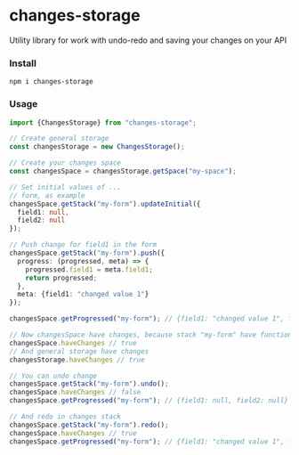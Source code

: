 # changes-storage
Utility library for work with undo-redo and saving your changes on your API


### Install
```npm i changes-storage```

### Usage
```ts
import {ChangesStorage} from "changes-storage";

// Create general storage
const changesStorage = new ChangesStorage();

// Create your changes space
const changesSpace = changesStorage.getSpace("my-space");

// Set initial values of ...
// form, as example
changesSpace.getStack("my-form").updateInitial({
  field1: null,
  field2: null
});

// Push change for field1 in the form
changesSpace.getStack("my-form").push({
  progress: (progressed, meta) => {
    progressed.field1 = meta.field1;
    return progressed;
  },
  meta: {field1: "changed value 1"}
});

changesSpace.getProgressed("my-form"); // {field1: "changed value 1", field2: null}

// Now changesSpace have changes, because stack "my-form" have functions, which create a result that differs from the initial value
changesSpace.haveChanges // true
// And general storage have changes
changesStorage.haveChanges // true

// You can undo change
changesSpace.getStack("my-form").undo();
changesSpace.haveChanges // false
changesSpace.getProgressed("my-form"); // {field1: null, field2: null}

// And redo in changes stack
changesSpace.getStack("my-form").redo();
changesSpace.haveChanges // true
changesSpace.getProgressed("my-form"); // {field1: "changed value 1", field2: null}

```